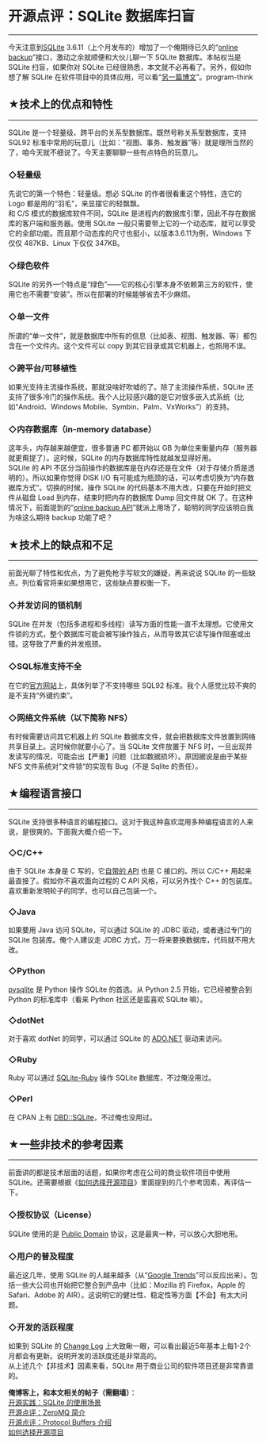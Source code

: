# 开源点评：SQLite 数据库扫盲 

-----

 今天注意到[SQLite](http://www.sqlite.org/) 3.6.11（上个月发布的）增加了一个俺期待已久的“[online backup](http://www.sqlite.org/backup.html)”接口，激动之余就顺便和大伙儿聊一下 SQLite 数据库。本帖权当是 SQLite 扫盲，如果你对 SQLite 已经很熟悉，本文就不必再看了。另外，假如你想了解 SQLite 在软件项目中的具体应用，可以看“[另一篇博文](https://program-think.blogspot.com/2009/04/how-to-use-sqlite.html)”。program-think  
   
   
 ## ★技术上的优点和特性
----------

  
 SQLite 是一个轻量级、跨平台的关系型数据库。既然号称关系型数据库，支持 SQL92 标准中常用的玩意儿（比如：“视图、事务、触发器”等）就是理所当然的了，咱今天就不细说了。今天主要聊聊一些有点特色的玩意儿。  
   
 ### ◇轻量级

  
 先说它的第一个特色：轻量级。想必 SQLite 的作者很看重这个特性，连它的 Logo 都是用的“羽毛”，来显摆它的轻飘飘。  
 和 C/S 模式的数据库软件不同，SQLite 是进程内的数据库引擎，因此不存在数据库的客户端和服务器。使用 SQLite 一般只需要带上它的一个动态库，就可以享受它的全部功能。而且那个动态库的尺寸也挺小，以版本3.6.11为例，Windows 下仅仅 487KB、Linux 下仅仅 347KB。  
   
 ### ◇绿色软件

  
 SQLite 的另外一个特点是“绿色”——它的核心引擎本身不依赖第三方的软件，使用它也不需要“安装”。所以在部署的时候能够省去不少麻烦。  
   
 ### ◇单一文件

  
 所谓的“单一文件”，就是数据库中所有的信息（比如表、视图、触发器、等）都包含在一个文件内。这个文件可以 copy 到其它目录或其它机器上，也照用不误。  
   
 ### ◇跨平台/可移植性

  
 如果光支持主流操作系统，那就没啥好吹嘘的了。除了主流操作系统，SQLite 还支持了很多冷门的操作系统。我个人比较感兴趣的是它对很多嵌入式系统（比如“Android、Windows Mobile、Symbin、Palm、VxWorks”）的支持。  
   
 ### ◇内存数据库（in-memory database）

  
 这年头，内存越来越便宜，很多普通 PC 都开始以 GB 为单位来衡量内存（服务器就更甭提了）。这时候，SQLite 的内存数据库特性就越发显得好用。  
 SQLite 的 API 不区分当前操作的数据库是在内存还是在文件（对于存储介质是透明的）。所以如果你觉得 DISK I/O 有可能成为瓶颈的话，可以考虑切换为“内存数据库方式”。切换的时候，操作 SQLite 的代码基本不用大改，只要在开始时把文件从磁盘 Load 到内存，结束时把内存的数据库 Dump 回文件就 OK 了。在这种情况下，前面提到的“[online backup API](http://www.sqlite.org/backup.html)”就派上用场了，聪明的同学应该明白我为啥这么期待 backup 功能了吧？  
   
   
 ## ★技术上的缺点和不足
----------

  
 前面光聊了特性和优点，为了避免枪手写软文的嫌疑，再来说说 SQLite 的一些缺点。列位看官将来如果想用它，这些缺点要权衡一下。  
   
 ### ◇并发访问的锁机制

  
 SQLite 在并发（包括多进程和多线程）读写方面的性能一直不太理想。它使用文件锁的方式，整个数据库可能会被写操作独占，从而导致其它读写操作阻塞或出错。这导致了严重的并发瓶颈。  
   
 ### ◇SQL标准支持不全

  
 在它的[官方网站](http://www.sqlite.org/omitted.html)上，具体列举了不支持哪些 SQL92 标准。我个人感觉比较不爽的是不支持“外键约束”。  
   
 ### ◇网络文件系统（以下简称 NFS）

  
 有时候需要访问其它机器上的 SQLite 数据库文件，就会把数据库文件放置到网络共享目录上。这时候你就要小心了。当 SQLite 文件放置于 NFS 时，一旦出现并发读写的情况，可能会出【严重】问题（比如数据损坏）。原因据说是由于某些 NFS 文件系统对”文件锁“的实现有 Bug（不是 Sqlite 的责任）。  
   
   
 ## ★编程语言接口
-------

  
 SQLite 支持很多种语言的编程接口。这对于我这种喜欢混用多种编程语言的人来说，是很爽的。下面我大概介绍一下。  
   
 ### ◇C/C++

  
 由于 SQLite 本身是 C 写的，它[自带的 API](http://www.sqlite.org/cintro.html) 也是 C 接口的。所以 C/C++ 用起来最直接了。假如你不喜欢面向过程的 C API 风格，可以另外找个 C++ 的包装库。喜欢重新发明轮子的同学，也可以自己包装一个。  
   
 ### ◇Java

  
 如果要用 Java 访问 SQLite，可以通过 SQLite 的 JDBC 驱动，或者通过专门的 SQLite 包装库。俺个人建议走 JDBC 方式，万一将来要换数据库，代码就不用大改。  
   
 ### ◇Python

  
 [pysqlite](http://www.pysqlite.org/) 是 Python 操作 SQLite 的首选。从 Python 2.5 开始，它已经被整合到 Python 的标准库中（看来 Python 社区还是蛮喜欢 SQLite 嘛）。  
   
 ### ◇dotNet

  
 对于喜欢 dotNet 的同学，可以通过 SQLite 的 [ADO.NET](http://sqlite.phxsoftware.com/) 驱动来访问。  
   
 ### ◇Ruby

  
 Ruby 可以通过 [SQLite-Ruby](http://rubyforge.org/projects/sqlite-ruby/) 操作 SQLite 数据库，不过俺没用过。  
   
 ### ◇Perl

  
 在 CPAN 上有 [DBD::SQLite](http://search.cpan.org/search%3fmodule=DBD::SQLite)，不过俺也没用过。  
   
   
 ## ★一些非技术的参考因素
-----------

  
 前面讲的都是技术层面的话题，如果你考虑在公司的商业软件项目中使用 SQLite。还需要根据《[如何选择开源项目](http://program-think.blogspot.com/2009/02/how-to-choose-opensource-project.html)》里面提到的几个参考因素，再评估一下。  
   
 ### ◇授权协议（License）

  
 SQLite 使用的是 [Public Domain](https://en.wikipedia.org/wiki/Public_domain) 协议，这是最爽一种，可以放心大胆地用。  
   
 ### ◇用户的普及程度

  
 最近这几年，使用 SQLite 的人越来越多（从“[Google Trends](https://www.google.com/trends?q=sqlite)”可以反应出来）。包括一些大公司也开始把它整合到产品中（比如：Mozilla 的 Firefox，Apple 的 Safari、Adobe 的 AIR）。这说明它的健壮性、稳定性等方面【不会】有太大问题。  
   
 ### ◇开发的活跃程度

  
 如果到 SQLite 的 [Change Log](http://www.sqlite.org/changes.html) 上大致瞅一眼，可以看出最近5年基本上每1-2个月都会有更新。说明开发的活跃度还是非常高的。  
 从上述几个【非技术】因素来看，SQLite 用于商业公司的软件项目还是非常靠谱的。  
   
   
 **俺博客上，和本文相关的帖子（需翻墙）**：  
 [开源实践：SQLite 的使用场景](https://program-think.blogspot.com/2009/04/how-to-use-sqlite.html)  
 [开源点评：ZeroMQ 简介](https://program-think.blogspot.com/2011/08/opensource-review-zeromq.html)  
 [开源点评：Protocol Buffers 介绍](https://program-think.blogspot.com/2009/05/opensource-review-protocol-buffers.html)  
 [如何选择开源项目](https://program-think.blogspot.com/2009/02/how-to-choose-opensource-project.html) 
